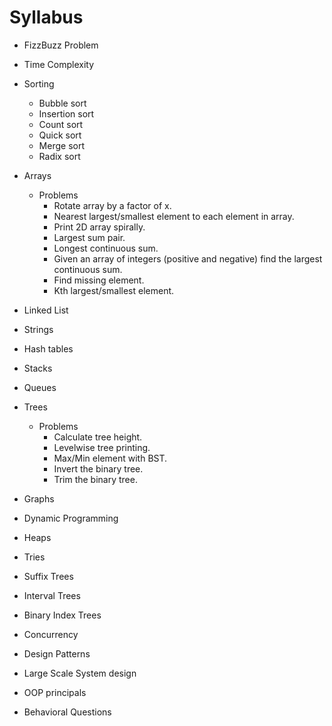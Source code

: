 # Syllabus 

* FizzBuzz Problem
* Time Complexity
* Sorting
  * Bubble sort
  * Insertion sort
  * Count sort
  * Quick sort
  * Merge sort
  * Radix sort
* Arrays
  * Problems
    * Rotate array by a factor of x.
    * Nearest largest/smallest element to each element in array.
    * Print 2D array spirally.
    * Largest sum pair. 
    * Longest continuous sum.
    * Given an array of integers (positive and negative) find the largest continuous sum.
    * Find missing element.
    * Kth largest/smallest element.
    
* Linked List
* Strings
* Hash tables
* Stacks
* Queues
* Trees
  * Problems
    * Calculate tree height.
    * Levelwise tree printing.
    * Max/Min element with BST.
    * Invert the binary tree.
    * Trim the binary tree.
* Graphs
* Dynamic Programming
* Heaps
* Tries
* Suffix Trees
* Interval Trees
* Binary Index Trees
* Concurrency
* Design Patterns
* Large Scale System design
* OOP principals
* Behavioral Questions

